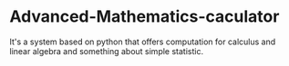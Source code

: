# Advanced-Mathematics-caculator
It's a system based on python that offers computation for calculus and linear algebra and something about simple statistic. 
